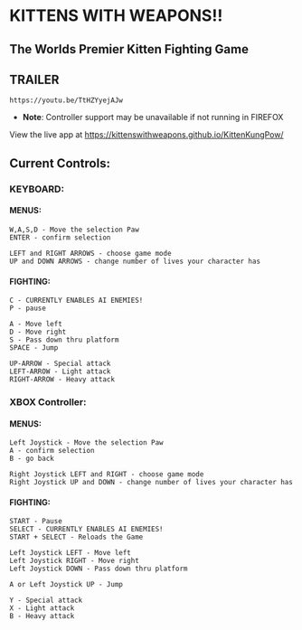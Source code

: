 # KITTENS WITH WEAPONS!!
## The Worlds Premier Kitten Fighting Game

## TRAILER
    https://youtu.be/TtHZYyejAJw

* **Note**: Controller support may be unavailable if not running in FIREFOX

View the live app at https://kittenswithweapons.github.io/KittenKungPow/


## Current Controls:

### KEYBOARD:

#### MENUS:

    W,A,S,D - Move the selection Paw
    ENTER - confirm selection

    LEFT and RIGHT ARROWS - choose game mode
    UP and DOWN ARROWS - change number of lives your character has

#### FIGHTING:

    C - CURRENTLY ENABLES AI ENEMIES!
    P - pause

    A - Move left
    D - Move right
    S - Pass down thru platform
    SPACE - Jump

    UP-ARROW - Special attack
    LEFT-ARROW - Light attack
    RIGHT-ARROW - Heavy attack

### XBOX Controller:

#### MENUS:

    Left Joystick - Move the selection Paw
    A - confirm selection
    B - go back

    Right Joystick LEFT and RIGHT - choose game mode
    Right Joystick UP and DOWN - change number of lives your character has


#### FIGHTING:

    START - Pause
    SELECT - CURRENTLY ENABLES AI ENEMIES!
    START + SELECT - Reloads the Game

    Left Joystick LEFT - Move left
    Left Joystick RIGHT - Move right
    Left Joystick DOWN - Pass down thru platform

    A or Left Joystick UP - Jump

    Y - Special attack
    X - Light attack
    B - Heavy attack
